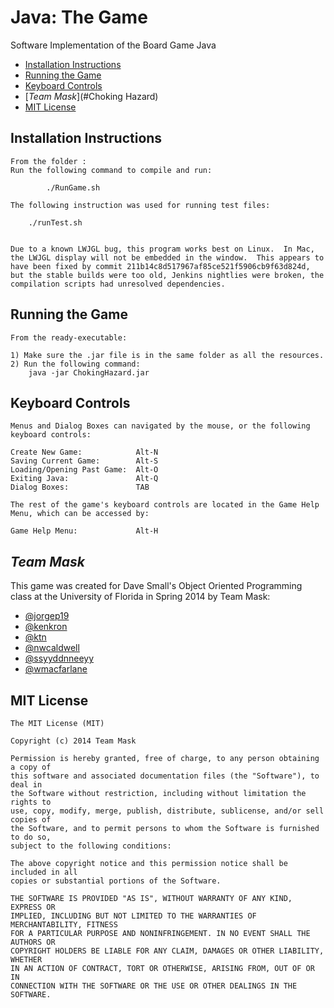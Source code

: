 # Java: The Game

Software Implementation of the Board Game Java

- [Installation Instructions](#Instructions)
- [Running the Game](#Running)
- [Keyboard Controls](#Keyboard)
- [*Team Mask*](#Choking Hazard)
- [MIT License](#MIT)

## Installation Instructions<a name = "Instructions"/>
	
	From the folder : 
	Run the following command to compile and run:
	
            ./RunGame.sh

	The following instruction was used for running test files:

	    ./runTest.sh
	

	Due to a known LWJGL bug, this program works best on Linux.  In Mac, the LWJGL display will not be embedded in the window.  This appears to have been fixed by commit 211b14c8d517967af85ce521f5906cb9f63d824d, but the stable builds were too old, Jenkins nightlies were broken, the compilation scripts had unresolved dependencies.
	
## Running the Game<a name="Running"/>

	From the ready-executable:
	
	1) Make sure the .jar file is in the same folder as all the resources. 
	2) Run the following command: 
		java -jar ChokingHazard.jar

## Keyboard Controls<a name="Keyboard"/>

	Menus and Dialog Boxes can navigated by the mouse, or the following keyboard controls:
	
	Create New Game:			Alt-N
	Saving Current Game:		Alt-S
	Loading/Opening Past Game:	Alt-O
	Exiting Java:				Alt-Q
	Dialog Boxes:				TAB
	
	The rest of the game's keyboard controls are located in the Game Help Menu, which can be accessed by:
	
	Game Help Menu:				Alt-H
	
	
## *Team Mask*<a name="Team Mask"/>

This game was created for Dave Small's Object Oriented Programming class at the University of Florida in Spring 2014 by Team Mask:

- [@jorgep19](https://github.com/jorgep19)
- [@kenkron](https://github.com/kenkron)
- [@ktn](https://github.com/ktn)
- [@nwcaldwell](https://github.com/nwcaldwell)
- [@ssyyddnneeyy](https://github.com/ssyyddnneeyy)
- [@wmacfarlane](https://github.com/wmacfarlane)

## MIT License<a name="MIT"/>

    The MIT License (MIT)
    
    Copyright (c) 2014 Team Mask
    
    Permission is hereby granted, free of charge, to any person obtaining a copy of
    this software and associated documentation files (the "Software"), to deal in
    the Software without restriction, including without limitation the rights to
    use, copy, modify, merge, publish, distribute, sublicense, and/or sell copies of
    the Software, and to permit persons to whom the Software is furnished to do so,
    subject to the following conditions:
    
    The above copyright notice and this permission notice shall be included in all
    copies or substantial portions of the Software.
    
    THE SOFTWARE IS PROVIDED "AS IS", WITHOUT WARRANTY OF ANY KIND, EXPRESS OR
    IMPLIED, INCLUDING BUT NOT LIMITED TO THE WARRANTIES OF MERCHANTABILITY, FITNESS
    FOR A PARTICULAR PURPOSE AND NONINFRINGEMENT. IN NO EVENT SHALL THE AUTHORS OR
    COPYRIGHT HOLDERS BE LIABLE FOR ANY CLAIM, DAMAGES OR OTHER LIABILITY, WHETHER
    IN AN ACTION OF CONTRACT, TORT OR OTHERWISE, ARISING FROM, OUT OF OR IN
    CONNECTION WITH THE SOFTWARE OR THE USE OR OTHER DEALINGS IN THE SOFTWARE.
